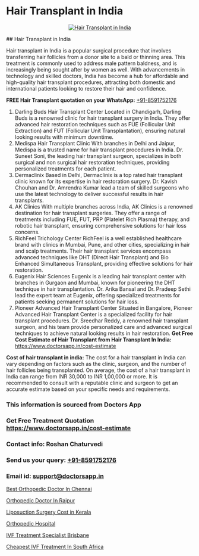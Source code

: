 # Hair Transplant in India

<p align="center">
  <a href="https://doctorsapp.co.in/uploads/treatment_image/Finding%20the%20best%20hair%20clinic.jpg">
    <img src="https://doctorsapp.co.in/treatment/hair-transplant" alt="Hair Transplant in India">
  </a>
</p>
## Hair Transplant in India

Hair transplant in India is a popular surgical procedure that involves transferring hair follicles from a donor site to a bald or thinning area. This treatment is commonly used to address male pattern baldness, and is increasingly being sought after by women as well. With advancements in technology and skilled doctors, India has become a hub for affordable and high-quality hair transplant procedures, attracting both domestic and international patients looking to restore their hair and confidence.

**FREE Hair Transplant quotation on your WhatsApp:**  [+91-8591752176](https://api.whatsapp.com/send?phone=8591752176)

1) Darling Buds Hair Transplant Center   Located in Chandigarh, Darling Buds is a renowned clinic for hair transplant surgery in India. They offer advanced hair restoration techniques such as FUE (Follicular Unit Extraction) and FUT (Follicular Unit Transplantation), ensuring natural looking results with minimum downtime.
2) Medispa Hair Transplant Clinic   With branches in Delhi and Jaipur, Medispa is a trusted name for hair transplant procedures in India. Dr. Suneet Soni, the leading hair transplant surgeon, specializes in both surgical and non surgical hair restoration techniques, providing personalized treatments for each patient.
3) Dermaclinix   Based in Delhi, Dermaclinix is a top rated hair transplant clinic known for its expertise in hair restoration surgery. Dr. Kavish Chouhan and Dr. Amrendra Kumar lead a team of skilled surgeons who use the latest technology to deliver successful results in hair transplants.
4) AK Clinics   With multiple branches across India, AK Clinics is a renowned destination for hair transplant surgeries. They offer a range of treatments including FUE, FUT, PRP (Platelet Rich Plasma) therapy, and robotic hair transplant, ensuring comprehensive solutions for hair loss concerns.
5) RichFeel Trichology Center   RichFeel is a well established healthcare brand with clinics in Mumbai, Pune, and other cities, specializing in hair and scalp treatments. Their hair transplant services encompass advanced techniques like DHT (Direct Hair Transplant) and Bio Enhanced Simultaneous Transplant, providing effective solutions for hair restoration.
6) Eugenix Hair Sciences   Eugenix is a leading hair transplant center with branches in Gurgaon and Mumbai, known for pioneering the DHT technique in hair transplantation. Dr. Arika Bansal and Dr. Pradeep Sethi lead the expert team at Eugenix, offering specialized treatments for patients seeking permanent solutions for hair loss.
7) Pioneer Advanced Hair Transplant Center   Situated in Bangalore, Pioneer Advanced Hair Transplant Center is a specialized facility for hair transplant procedures. Dr. Sreedhar Reddy, a renowned hair transplant surgeon, and his team provide personalized care and advanced surgical techniques to achieve natural looking results in hair restoration.
**Get Free Cost Estimate of Hair Transplant from Hair Transplant In India:** https://www.doctorsapp.in/cost-estimate

**Cost of hair transplant in india:**
The cost for a hair transplant in India can vary depending on factors such as the clinic, surgeon, and the number of hair follicles being transplanted. On average, the cost of a hair transplant in India can range from INR 30,000 to INR 1,00,000 or more. It is recommended to consult with a reputable clinic and surgeon to get an accurate estimate based on your specific needs and requirements.

### This information is sourced from Doctors App 
### Get Free Treatment Quotation https://www.doctorsapp.in/cost-estimate
### Contact info: Roshan Chaturvedi 
### Send us your query: [+91-8591752176](https://api.whatsapp.com/send?phone=8591752176) 
### Email id: support@doctorsapp.in

[Best Orthopedic Doctor In Chennai](https://www.linkedin.com/pulse/best-orthopedic-doctor-chennai-doctorsapp-united-arab-emirates-dqshe?trackingId=JQPnM7n0R7GDTxqUZ4lUeQ%3D%3D&lipi=urn%3Ali%3Apage%3Ad_flagship3_company_admin%3Bc8cvKR%2BzQDObJJNC2LloLw%3D%3D)

[Orthopedic Doctor In Raipur](https://www.linkedin.com/pulse/orthopedic-doctor-raipur-doctorsapp-chittagong-kyfhe?trackingId=GcUY41OIO6HCwef1jXtTfA%3D%3D&lipi=urn%3Ali%3Apage%3Ad_flagship3_company_admin%3BddPc4oDaSTuh6mJcYb9fAg%3D%3D)

[Liposuction Surgery Cost in Kerala](https://medium.com/@vimalrana22/liposuction-surgery-cost-in-kerala-1a9c9894a459)

[Orthopedic Hospital](https://medium.com/@anupkakkar5/orthopedic-hospital-f32075c37f24)

[IVF Treatment Specialist Brisbane](https://doctors-apps.github.io/doctorsapp/ivf-treatment-specialist-brisbane)

[Cheapest IVF Treatment In South Africa](https://doctors-apps.github.io/doctorsapp/cheapest-ivf-treatment-in-south-africa)


